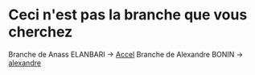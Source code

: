 # Ceci n'est pas la branche que vous cherchez

Branche de Anass ELANBARI -> [Accel](https://github.com/Pythalex/projet-blockchain-M2/tree/Accel)
Branche de Alexandre BONIN -> [alexandre](https://github.com/Pythalex/projet-blockchain-M2/tree/alexandre)